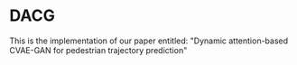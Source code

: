 # DACG
This is the implementation of our paper entitled: "Dynamic attention-based CVAE-GAN for pedestrian trajectory prediction"
